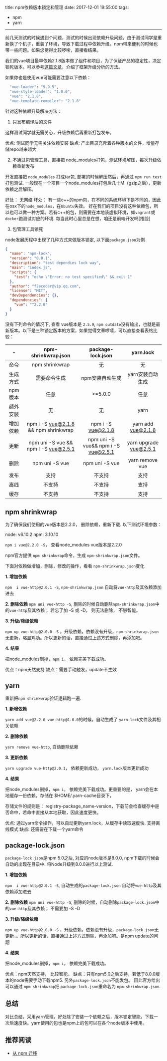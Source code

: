 title: npm依赖版本锁定和管理
date: 2017-12-01 19:55:00
tags:
 - npm
 - yarn
---


前几天测试的时候遇到个问题，测试的时候出现依赖升级问题，由于测试同学是重新换了个机子，重装了环境，导致下载过程中依赖升级。npm带来便利的时候也带一些问题。如果您觉得比较啰嗦，直接看结果。

我们的vue项目最早依赖2.1.8版本做了组件和项目，为了保证产品的稳定性，决定锁死版本。可以参考[这篇文章](https://zhuanlan.zhihu.com/p/31442269)，介绍了框架升级分析的方法。

<!--more-->

如果你也是使用vue可能需要注意以下依赖：

```bash
  "vue-loader": "9.9.5",
  "vue-style-loader": "1.0.0",
  "vue": "2.1.8",
  "vue-template-compiler": "2.1.8"
```

针对这种依赖升级解决方法：

1. 只发布编译后的文件

这样测试同学就无需关心，升级依赖后再重新打包发布。

优点: 测试同学无需关注依赖安装
缺点: 产出目录充斥着各种版本的文件，增量存储repo越来越大

2. 不通过包管理工具，直接把 node_modules打包，测试环境解压，每次升级依赖重新发布

开发直接把 `node_modules` 打成tar包, 部署的时候解压然后，再通过 `npm run test`打包测试. 一般现在一个项目一个node_modules打包后几十M（gzip之后），更新依赖之后解压。

好处： 无网络
坏处： 有一些c++的npm包，在不同的系统环境下是不同的，因此在osx下的`node_modules`，在`Ubuntu`失效。 好在我们的项目没有这种依赖包，所以也可以做一种方案。若有c++的包，则需要在本地装虚拟环境，如`vagrant`或`docker`跑测试对应的环境. 每当此时心里总是在想，咱还是前端开发吗[捂脸]

3. 包管理工具锁死

node发展历程中出现了几种方式来做版本锁定, 以下面`package.json`为例

```json
{
  "name": "npm-lock",
  "version": "0.0.1",
  "description": "test dependies lock way",
  "main": "index.js",
  "scripts": {
    "test": "echo \"Error: no test specified\" && exit 1"
  },
  "author": "f2ecoder@vip.qq.com",
  "license": "MIT",
  "devDependencies": {},
  "dependencies": {
    "vue": "^2.2.0"
  }
}

```

没有下列命令的情况下,  查看 vue版本是 `2.5.9`, `npm outdate`没有输出，也就是最新版本。以下是三种锁定版本的方案，如果觉得文章啰嗦，可以直接查看表格比较：

-|npm-shrinkwrap.json|package-lock.json|yarn.lock
:-:|:-:|:-:|:-:
命令|npm shrinkwrap|无|无
生成方式|需要命令生成|npm安装自动生成 |yarn安装自动生成
npm版本|任意|>=5.0.0|任意
额外安装|无|无|yarn
增加依赖|npm i -S vue@2.1.8 && npm shrinkwrap|npm i -S vue@2.1.8|yarn add vue@2.1.8
更新|npm uni -S vue && npm I -S vue@2.5.1|npm uni -S vue&& npm i -S vue@2.5.1|yarn upgrade vue@2.5.1
删除|npm uni -S vue|npm uni -S vue|yarn remove vue
发布|支持|不支持|支持
离线|不支持|不支持|支持
缓存|不支持|不支持|支持

## npm shrinkwrap

为了确保我们使用的vue版本是2.2.0， 删除依赖，重新下载. 以下测试环境参数：

node: v6.10.2
npm: 3.10.10


`npm i vue@2.2.0 -S`， 查看node_modules vue版本是2.2.0

npm官方提供 `npm shrinkwrap`命令，生成 `npm-shrinkwrap.json`文件。

下面对依赖做增加，删除，修改的操作，看看 `npm-shrinkwrap.json`变化

**1. 增加依赖**

`npm  i vue-http@2.0.1 -S`, `npm-shrinkwrap.json` 自动将`vue-http`及其依赖添加进去

**2. 删除依赖**
`npm uni vue-http -S`, 删除的时候自动删除`npm-shrinkwrap.json`中的`vue-http`及其依赖； 若忘了加 -S 或 -D， 则无法删除， 不够智能。

**3. 升级/降级依赖**

`npm up vue-http@2.0.0 -S` ，升级依赖，依赖没有升级，`npm-shrinkwrap.json`无更新，略显鸡肋。所以更新的话，直接通过上述方式删除，再添加吧。

**4. 结果**

把node_modules删掉，`npm i`， 依赖完美下载成功。

优点：npm天然支持
缺点：需要手动触发，update不生效

## yarn

重新把`npm shrinkwrap`验证逻辑跑一遍.

**1. 新增依赖**

`yarn add vue@2.2.0 vue-http@1.0.0`的时候，自动生成了 `yarn.lock`文件及其相关依赖

**2. 删除依赖**

`yarn remove vue-http`, 自动删除依赖

**3. 更新依赖**

`yarn upgrade vue-http@2.0.1`， 依赖更新成功， `yarn.lock`版本更新成功

**4. 结果**

把node_modules删掉，`npm i`， 依赖完美下载成功。更重要的是， yarn会在本地缓存一份依赖，存储在 $HOME/.yarn-cache目录下，

存储文件的规则是： registry-package_name-version，下载前会检查缓存中是否命中，若命中直接从本地获取，因此速度更快。

优点: 通过yarn命令操作，可以自动更新yarn.lock，从缓存中读取速度快. 支持离线模式
缺点: 还需要在下载一个yarn命令

## package-lock.json

`package-lock.json`是npm 5.0之后, 对应的node版本是8.0.0, npm下载的时候会自动的出现在目录中. 将Node升级到8.0.0进行以上测试.

**1. 增加依赖**

`npm  i vue-http@2.0.1 -S`, 自动生成的`package-lock.json` 自动将`vue-http`及其依赖添加进去

**2. 删除依赖**
`npm uni vue-http -S`, 删除的时候，自动删除`package-lock.json`中的`vue-http`及其依赖； 不需要加 -S -D

**3. 升级/降级依赖**

`npm up vue-http@2.0.0 -S` ，升级依赖，依赖没有升级，`package-lock.json`无更新，。所以更新的话，直接通过上述方式删除，再添加吧。是npm update的问题

**4. 结果**

把node_modules删掉，`npm i`， 依赖完美下载成功。

优点：npm天然支持， 比较智能。
缺点：只有npm5.0之后支持，若低于8.0.0版本的node需要手动下载npm5. 另外`package-lock.json`不能发包。 因此官方给出可以通过 `npm shrinkwrap`把 `package-lock.json`重命名为 `npm-shrinkwrap.json`.

## 总结

对比总结，采用yarn管理，好处除了安装一个依赖之后，版本锁定智能，下载一次后速度快。yarn使用的包也是npm上的包可以在各个node版本中使用。

## 推荐阅读

- [从 npm 迁移](https://yarnpkg.com/lang/zh-hans/docs/migrating-from-npm/)
